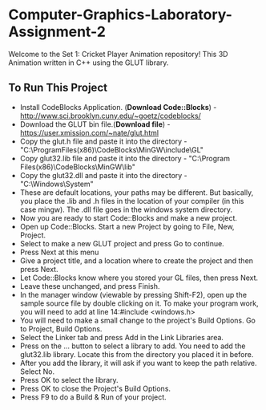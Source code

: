 # Computer-Graphics-Laboratory-Assignment-2
Welcome to the Set 1: Cricket Player Animation repository! This 3D Animation written in C++ using the GLUT library.



## To Run This Project
* Install CodeBlocks Application. (**Download Code::Blocks**) - http://www.sci.brooklyn.cuny.edu/~goetz/codeblocks/
* Download the GLUT bin file.(**Download file**) -https://user.xmission.com/~nate/glut.html
* Copy the glut.h file and paste it into the directory - "C:\ProgramFiles(x86)\CodeBlocks\MinGW\include\GL"
* Copy glut32.lib file and paste it into the directory - "C:\Program Files(x86)\CodeBlocks\MinGW\lib"
* Copy the glut32.dll and paste it into the directory - "C:\Windows\System"
* These are default locations, your paths may be different. But basically, you place the .lib and .h
files in the location of your compiler (in this case mingw). The .dll file goes in the windows
system directory.
* Now you are ready to start Code::Blocks and make a new project.
* Open up Code::Blocks. Start a new Project by going to File, New, Project.
* Select to make a new GLUT project and press Go to continue.
* Press Next at this menu
* Give a project title, and a location where to create the project and then press Next.
* Let Code::Blocks know where you stored your GL files, then press Next.
* Leave these unchanged, and press Finish.
* In the manager window (viewable by pressing Shift-F2), open up the sample source file by double
clicking on it. To make your program work, you will need to add at line 14:#include <windows.h>
* You will need to make a small change to the project's Build Options. Go to Project, Build Options.
* Select the Linker tab and press Add in the Link Libraries area.
* Press on the ... button to select a library to add. You need to add the glut32.lib library. Locate this from the directory you placed it in before.
* After you add the library, it will ask if you want to keep the path relative. Select No.
* Press OK to select the library.
* Press OK to close the Project's Build Options.
* Press F9 to do a Build & Run of your project.
